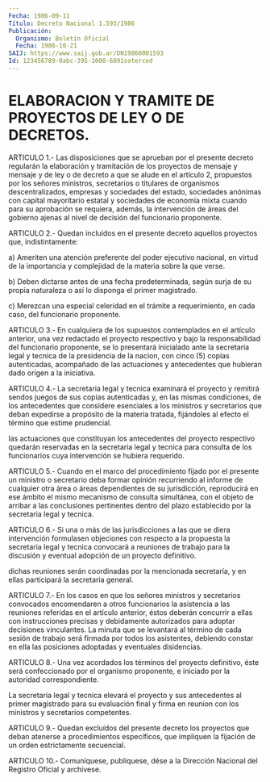 ```yaml
---
Fecha: 1986-09-11
Título: Decreto Nacional 1.593/1986
Publicación:
  Organismo: Boletín Oficial
  Fecha: 1986-10-21
SAIJ: https://www.saij.gob.ar/DN19860001593
Id: 123456789-0abc-395-1000-6891soterced
---
```

# ELABORACION Y TRAMITE DE PROYECTOS DE LEY O DE DECRETOS.

<a id="1"></a>
ARTICULO 1.- Las disposiciones que se aprueban por el presente decreto regularán la elaboración y tramitación de los proyectos de mensaje y mensaje y de ley o de decreto a que se alude en el artículo 2, propuestos por los señores ministros, secretarios o titulares de organismos descentralizados, empresas y sociedades del estado, sociedades anónimas con capital mayoritario estatal y sociedades de economía mixta cuando para su aprobación se requiera, además, la intervención de áreas del gobierno ajenas al nivel de decisión del funcionario proponente.

<a id="2"></a>
ARTICULO 2.- Quedan incluídos en el presente decreto aquellos proyectos que, indistintamente:

a) Ameriten una atención preferente del poder ejecutivo nacional, en virtud de la importancia y complejidad de la materia sobre la que verse.

b) Deben dictarse antes de una fecha predeterminada, según surja de su propia naturaleza o así lo disponga el primer magistrado.

c) Merezcan una especial celeridad en el trámite a requerimiento, en cada caso, del funcionario proponente.

<a id="3"></a>
ARTICULO 3.- En cualquiera de los supuestos contemplados en el artículo anterior, una vez redactado el proyecto respectivo y bajo la responsabilidad del funcionario proponente, se lo presentará inicialado ante la secretaria legal y tecnica de la presidencia de la nacion, con cinco (5) copias autenticadas, acompañado de las actuaciones y antecedentes que hubieran dado origen a la iniciativa.

<a id="4"></a>
ARTICULO 4.- La secretaria legal y tecnica examinará el proyecto y remitirá sendos juegos de sus copias autenticadas y, en las mismas condiciones, de los antecedentes que considere esenciales a los ministros y secretarios que deban expedirse a propósito de la materia tratada, fijándoles al efecto el término que estime prudencial.

las actuaciones que constituyan los antecedentes del proyecto respectivo quedarán reservadas en la secretaria legal y tecnica para consulta de los funcionarios cuya intervención se hubiera requerido.

<a id="5"></a>
ARTICULO 5.- Cuando en el marco del procedimiento fijado por el presente un ministro o secretario deba formar opinión recurriendo al informe de cualquier otra área o áreas dependientes de su jurisdicción, reproducirá en ese ámbito el mismo mecanismo de consulta simultánea, con el objeto de arribar a las conclusiones pertinentes dentro del plazo establecido por la secretaria legal y tecnica.

<a id="6"></a>
ARTICULO 6.- Si una o más de las jurisdicciones a las que se diera intervención formulasen objeciones con respecto a la propuesta la secretaria legal y tecnica convocará a reuniones de trabajo para la discusión y eventual adopción de un proyecto definitivo.

dichas reuniones serán coordinadas por la mencionada secretaría, y en ellas participará la secretaria general.

<a id="7"></a>
ARTICULO 7.- En los casos en que los señores ministros y secretarios convocados encomendaren a otros funcionarios la asistencia a las reuniones referidas en el artículo anterior, éstos deberán concurrir a ellas con instrucciones precisas y debidamente autorizados para adoptar decisiones vinculantes. La minuta que se levantará al término de cada sesión de trabajo será firmada por todos los asistentes, debiendo constar en ella las posiciones adoptadas y eventuales disidencias.

<a id="8"></a>
ARTICULO 8.- Una vez acordados los términos del proyecto definitivo, éste será confeccionado por el organismo proponente, e iniciado por la autoridad correspondiente.

La secretaria legal y tecnica elevará el proyecto y sus antecedentes al primer magistrado para su evaluación final y firma en reunion con los ministros y secretarios competentes.

<a id="9"></a>
ARTICULO 9.- Quedan excluídos del presente decreto los proyectos que deban atenerse a procedimientos específicos, que impliquen la fijación de un orden estrictamente secuencial.

<a id="10"></a>
ARTICULO 10.- Comuníquese, publíquese, dése a la Dirección Nacional del Registro Oficial y archívese.